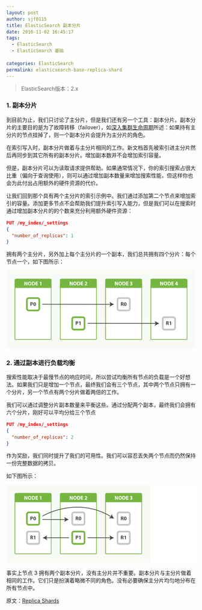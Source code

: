 ```yaml
---
layout: post
author: sjf0115
title: ElasticSearch 副本分片
date: 2016-11-02 16:45:17
tags:
  - ElasticSearch
  - ElasticSearch 基础

categories: ElasticSearch
permalink: elasticsearch-base-replica-shard
---
```


> ElasticSearch版本：2.x

### 1. 副本分片

到目前为止，我们只讨论了主分片，但是我们还有另一个工具：副本分片。副本分片的主要目的是为了故障转移（failover），如[深入集群生命周期](https://www.elastic.co/guide/en/elasticsearch/guide/2.x/distributed-cluster.html)所述：如果持有主分片的节点挂掉了，则一个副本分片会提升为主分片的角色。

在索引写入时，副本分片做着与主分片相同的工作。新文档首先被索引进主分片然后再同步到其它所有的副本分片。增加副本数并不会增加索引容量。

但是，副本分片可以为读取请求提供帮助。如果通常情况下，你的索引搜索占很大比重（偏向于查询使用），则可以通过增加副本数量来增加搜索性能，但这样你也会为此付出占用额外的硬件资源的代价。

让我们回到那个具有两个主分片的索引示例中。我们通过添加第二个节点来增加索引的容量。添加更多节点不会帮助我们提升索引写入能力，但是我们可以在搜索时通过增加副本分片的的个数来充分利用额外硬件资源：
```json
PUT /my_index/_settings
{
  "number_of_replicas": 1
}
```

拥有两个主分片，另外加上每个主分片的一个副本，我们总共拥有四个分片：每个节点一个，如下图所示：

![](https://github.com/sjf0115/ImageBucket/blob/main/ElasticSearch/elasticsearch-base-replica-shard-1.png?raw=true)

### 2. 通过副本进行负载均衡

搜索性能取决于最慢节点的响应时间，所以尝试均衡所有节点的负载是一个好想法。如果我们只是增加一个节点，最终我们会有三个节点，其中两个节点只拥有一个分片，另一个节点有两个分片做着两倍的工作。

我们可以通过调整分片副本数量来平衡这些。通过分配两个副本，最终我们会拥有六个分片，刚好可以平均分给三个节点
```json
PUT /my_index/_settings
{
  "number_of_replicas": 2
}
```
作为奖励，我们同时提升了我们的可用性。我们可以容忍丢失两个节点而仍然保持一份完整数据的拷贝。

如下图所示：

![](https://github.com/sjf0115/ImageBucket/blob/main/ElasticSearch/elasticsearch-base-replica-shard-2.png?raw=true)

事实上节点 3 拥有两个副本分片，没有主分片并不重要。副本分片与主分片做着相同的工作。它们只是扮演着略微不同的角色。没有必要确保主分片均匀地分布在所有节点中。

原文：[Replica Shards](https://www.elastic.co/guide/cn/elasticsearch/guide/2.x/replica-shards.html)
